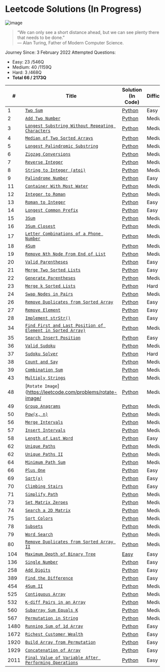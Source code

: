 
# Leetcode Solutions (In Progress)
![image](https://user-images.githubusercontent.com/95974393/152679059-9839749a-72bb-4842-8c5a-a12184cbfaf7.png)
>“We can only see a short distance ahead, but we can see plenty there that needs to be done.”  
― Alan Turing, Father of Modern Computer Science.

Journey Since: 3 February 2022
Attempted Questions:

 - Easy: 23 /546Q 
 - Medium: 40 /1159Q
 - Hard: 3 /468Q
 - **Total 66 / 2173Q** 

|       #         |Title                          |Solution (In Code)          | Difficulty |
|----------------|-------------------------------|-----------------------------|----------- |
|1|[`Two Sum`](https://leetcode.com/problems/two-sum/)|[Python](https://github.com/yenwee/leetcode_solutions/blob/main/scripts/1.%20Two%20Sum/two_sum.py)| Easy |
|2 |[`Add Two Number`](https://leetcode.com/problems/add-two-numbers/)|[Python](https://github.com/yenwee/leetcode_solutions/blob/main/scripts/2.%20Add%20Two%20Number/add_two_number.py)| Medium |
|3 |[`Longest Substring Without Repeating Characters`](https://leetcode.com/problems/longest-substring-without-repeating-characters/)|[Python](https://github.com/yenwee/leetcode_solutions/blob/main/scripts/3.%20Longest%20Substring%20Without%20Repeating%20Characters/longest_substring_without_repeating.py)| Medium |
|4 |[`Median of Two Sorted Arrays`](https://leetcode.com/problems/median-of-two-sorted-arrays/)|[Python](https://github.com/yenwee/leetcode_solutions/blob/main/scripts/4.%20Median%20of%20Two%20Sorted%20Arrays/median_of_two_sorted_array.py)| Medium |
|5 |[`Longest Palindromic Substring`](https://leetcode.com/problems/longest-palindromic-substring/)|[Python](https://github.com/yenwee/leetcode_solutions/blob/main/scripts/5.%20Longest%20Palindromic%20Substring/longest_palindromic_substring.py)| Medium |
|6 |[`Zigzag Conversions`](https://leetcode.com/problems/zigzag-conversion/)|[Python](https://github.com/yenwee/leetcode_solutions/blob/main/scripts/6.%20Zigzag%20Conversion/zigzag_conversion.py)| Medium |
|7 |[`Reverse Integer`](https://leetcode.com/problems/reverse-integer/)|[Python](https://github.com/yenwee/leetcode_solutions/blob/main/scripts/7.%20Reverse%20Integer/reverse_integer.py)| Medium |
|8 |[`String to Integer (atoi)`](https://leetcode.com/problems/string-to-integer-atoi/)|[Python](https://github.com/yenwee/leetcode_solutions/blob/main/scripts/8.%20String%20to%20Integer%20%28atoi%29/string_to_int.py)| Medium |
|9 |[`Palindrome Number`](https://leetcode.com/problems/palindrome-number/)|[Python](https://github.com/yenwee/leetcode_solutions/blob/main/scripts/9.%20Palindrome%20Number/palindrome.py)| Easy |
|11 |[`Container With Most Water`](https://leetcode.com/problems/container-with-most-water/)|[Python](https://github.com/yenwee/leetcode_solutions/blob/main/scripts/11.%20Container%20With%20Most%20Water/most_water_container.py)| Medium |
|12 |[`Integer to Roman`](https://leetcode.com/problems/integer-to-roman/)|[Python](https://github.com/yenwee/leetcode_solutions/blob/main/scripts/12.%20Integer%20to%20Roman/int_to_roman.py)| Medium |
|13 |[`Roman to Integer`](https://leetcode.com/problems/roman-to-integer/)|[Python](https://github.com/yenwee/leetcode_solutions/blob/main/scripts/13.%20Roman%20to%20Integer/roman_to_int.py)| Easy |
|14 |[`Longest Common Prefix`](https://leetcode.com/problems/longest-common-prefix/)|[Python](https://github.com/yenwee/leetcode_solutions/blob/main/scripts/14.%20Longest%20Common%20Prefix/longest_common_prefix.py)| Easy |
|15 |[`3Sum`](https://leetcode.com/problems/3sum/)|[Python](https://github.com/yenwee/leetcode_solutions/blob/main/scripts/15.%203Sum/3_sum_two_pointer.py)| Medium |
|16 |[`3Sum Closest`](https://leetcode.com/problems/3sum-closest/)|[Python](https://github.com/yenwee/leetcode_solutions/blob/main/scripts/16.%203Sum%20Closest/3_sum_closest.py)| Medium |
|17 |[`Letter Combinations of a Phone Number`](https://leetcode.com/problems/letter-combinations-of-a-phone-number/)|[Python](https://github.com/yenwee/leetcode_solutions/blob/main/scripts/17.%20Letter%20Combinations%20of%20a%20Phone%20Number/phone_num_combination.py)| Medium |
|18 |[`4Sum`](https://leetcode.com/problems/4sum/)|[Python](https://github.com/yenwee/leetcode_solutions/blob/main/scripts/18.%204Sum/4_sum_two_pointer_nested_loop.py)| Medium |
|19 |[`Remove Nth Node From End of List`](https://leetcode.com/problems/remove-nth-node-from-end-of-list/)|[Python](https://github.com/yenwee/leetcode_solutions/blob/main/scripts/19.%20Remove%20Nth%20Node%20From%20End%20of%20List/remove_nth_node_loop_to_find_target.py)| Medium |
|20 |[`Valid Parentheses`](https://leetcode.com/problems/valid-parentheses/)|[Python](https://github.com/yenwee/leetcode_solutions/blob/main/scripts/20.%20Valid%20Parentheses/valid_parentheses.py)| Easy |
|21 |[`Merge Two Sorted Lists`](https://leetcode.com/problems/merge-two-sorted-lists//)|[Python](https://github.com/yenwee/leetcode_solutions/blob/main/scripts/21.%20Merge%20Two%20Sorted%20Lists/merge_2_sorted_list.py)| Easy |
|22 |[`Generate Parentheses`](https://leetcode.com/problems/generate-parentheses)|[Python](https://github.com/yenwee/leetcode_solutions/blob/main/scripts/22.%20Generate%20Parentheses/generate_parentheses_iterative.py)| Medium |
|23 |[`Merge k Sorted Lists`](https://leetcode.com/problems/merge-k-sorted-lists/)|[Python](https://github.com/yenwee/leetcode_solutions/blob/main/scripts/23.%20Merge%20k%20Sorted%20Lists/merge_k_sorted.py)| Hard |
|24 |[`Swap Nodes in Pairs`](https://leetcode.com/problems/swap-nodes-in-pairs/)|[Python](https://github.com/yenwee/leetcode_solutions/blob/main/scripts/24.%20Swap%20Nodes%20in%20Pairs/swap_nodes_in_pairs.py)| Medium |
|26 |[`Remove Duplicates from Sorted Array`](https://leetcode.com/problems/remove-duplicates-from-sorted-array/)|[Python](https://github.com/yenwee/leetcode_solutions/blob/main/scripts/26.%20Remove%20Duplicates%20from%20Sorted%20Array/remove_dup_from_sorted_array.py)| Easy |
|27 |[`Remove Element`](https://leetcode.com/problems/remove-element/)|[Python](https://github.com/yenwee/leetcode_solutions/blob/main/scripts/27.%20Remove%20Element/remove_element.py)| Easy |
|28 |[`Implement strStr()`](https://leetcode.com/problems/implement-strstr/)|[Python](https://github.com/yenwee/leetcode_solutions/blob/main/scripts/28.%20Implement%20strStr/implement_str_str.py)| Easy |
|34 |[`Find First and Last Position of Element in Sorted Array)`](https://leetcode.com/problems/find-first-and-last-position-of-element-in-sorted-array/)|[Python](https://github.com/yenwee/leetcode_solutions/blob/main/scripts/34.%20Find%20First%20and%20Last%20Position%20of%20Element%20in%20Sorted%20Array/find_first_and_last_position_of_element_in_sorted_array.py)| Medium |
|35 |[`Search Insert Position`](https://leetcode.com/problems/search-insert-position/)|[Python](https://github.com/yenwee/leetcode_solutions/blob/main/scripts/28.%20Implement%20strStr/implement_str_str.py)| Easy |
|36 |[`Valid Sudoku`](https://leetcode.com/problems/valid-sudoku/)|[Python](https://github.com/yenwee/leetcode_solutions/blob/main/scripts/36.%20Valid%20Sudoku/valid_sudoku_recording_seen.py)| Medium |
|37 |[`Sudoku Solver`](https://leetcode.com/problems/sudoku-solver/)|[Python](https://github.com/yenwee/leetcode_solutions/blob/main/scripts/37.%20Sudoku%20Solver/sudoku_solver_recursion.py)| Hard |
|38 |[`Count and Say`](https://leetcode.com/problems/count-and-say/)|[Python](https://github.com/yenwee/leetcode_solutions/blob/main/scripts/38.%20Count%20and%20Say/count_and_say.py)| Medium |
|39 |[`Combination Sum`](https://leetcode.com/problems/combination-sum/)|[Python](https://github.com/yenwee/leetcode_solutions/blob/main/scripts/39.%20Combination%20Sum/combination_sum.py)| Medium |
|43 |[`Multiply Strings`](https://leetcode.com/problems/multiply-strings/)|[Python](https://github.com/yenwee/leetcode_solutions/blob/main/scripts/43.%20Multiply%20Strings/multiply_strings.py)| Medium |
|48 |[`Rotate Image`](https://leetcode.com/problems/rotate-image/|[Python](https://github.com/yenwee/leetcode_solutions/blob/main/scripts/48.%20Rotate%20Image/rotate_image.py)| Medium |
|49|[`Group Anagrams`](https://leetcode.com/problems/group-anagrams/)|[Python](https://github.com/yenwee/leetcode_solutions/blob/main/scripts/49.%20Group%20Anagrams/group_anagram.py)| Medium |
|50 |[`Pow(x, n)`](https://leetcode.com/problems/powx-n/)|[Python](https://github.com/yenwee/leetcode_solutions/blob/main/scripts/50.%20Pow_x%2Cn/pow_x%2Cn.py)| Medium |
|56 |[`Merge Intervals`](https://leetcode.com/problems/merge-intervals/)|[Python](https://github.com/yenwee/leetcode_solutions/blob/main/scripts/56.%20Merge%20Intervals/merge_intervals.py)| Medium |
|57 |[`Insert Intervals`](https://leetcode.com/problems/insert-interval/)|[Python](https://github.com/yenwee/leetcode_solutions/blob/main/scripts/57.%20Insert%20Interval/insert_interval.py)| Medium |
|58 |[`Length of Last Word`](https://leetcode.com/problems/length-of-last-word/)|[Python](https://github.com/yenwee/leetcode_solutions/blob/main/scripts/58.%20Length%20of%20Last%20Word/length_of_last_word_one_line.py)| Easy |
|62 |[`Unique Paths`](https://leetcode.com/problems/unique-paths/)|[Python](https://github.com/yenwee/leetcode_solutions/blob/main/scripts/62.%20Unique%20Paths/unique_paths.py)| Medium |
|62 |[`Unique Paths II`](https://leetcode.com/problems/unique-paths-ii/)|[Python](https://github.com/yenwee/leetcode_solutions/blob/main/scripts/63.%20Unique%20Paths%20II/unique_paths_ii.py)| Medium |
|64 |[`Minimum Path Sum`](https://leetcode.com/problems/minimum-path-sum/)|[Python](https://github.com/yenwee/leetcode_solutions/blob/main/scripts/64.%20Minimum%20Path%20Sum/min_path_sum.py)| Medium |
|66 |[`Plus One`](https://leetcode.com/problems/plus-one/)|[Python](https://github.com/yenwee/leetcode_solutions/tree/main/scripts/66.%20Plus%20One)| Easy |
|69 |[`Sqrt(x)`](https://leetcode.com/problems/sqrtx/)|[Python](https://github.com/yenwee/leetcode_solutions/blob/main/scripts/69.%20Sqrt_x/sqrt_x.py)| Easy |
|70 |[`Climbing Stairs`](https://leetcode.com/problems/climbing-stairs/)|[Python](https://github.com/yenwee/leetcode_solutions/blob/main/scripts/70.%20Climbing%20Stairs/climbing_stairs.py)| Easy |
|71 |[`Simplify Path`](https://leetcode.com/problems/simplify-path/)|[Python](https://github.com/yenwee/leetcode_solutions/blob/main/scripts/71.%20Simplify%20Path/simplify_path.py)| Medium |
|73 |[`Set Matrix Zeroes`](https://leetcode.com/problems/set-matrix-zeroes/)|[Python](https://github.com/yenwee/leetcode_solutions/blob/main/scripts/73.%20Set%20Matrix%20Zeroes/set_matrix_zeroes.py)| Medium |
|74 |[`Search a 2D Matrix`](https://leetcode.com/problems/set-matrix-zeroes/)|[Python](https://github.com/yenwee/leetcode_solutions/blob/main/scripts/74.%20Search%20a%202D%20Matrix/search_2d_matrix.py)| Medium |
|75 |[`Sort Colors`](https://leetcode.com/problems/sort-colors/)|[Python](https://github.com/yenwee/leetcode_solutions/tree/main/scripts/75.%20Sort%20Colors)| Medium |
|78 |[`Subsets`](https://leetcode.com/problems/subsets/)|[Python](https://github.com/yenwee/leetcode_solutions/blob/main/scripts/78.%20Subsets/subsets_recursion.py)| Medium |
|79 |[`Word Search`](https://leetcode.com/problems/word-search/)|[Python](https://github.com/yenwee/leetcode_solutions/blob/main/scripts/79.%20Word%20Search/word_search.py)| Medium |
|80 |[`Remove Duplicates from Sorted Array II`](https://leetcode.com/problems/remove-duplicates-from-sorted-array-ii/)|[Python](https://github.com/yenwee/leetcode_solutions/blob/main/scripts/80.%20Remove%20Duplicates%20from%20Sorted%20Array%20II/remove_dup_from_sorted_array_ii.py)| Medium |
|104 |[`Maximum Depth of Binary Tree`](https://leetcode.com/problems/maximum-depth-of-binary-tree/)|[Easy](https://github.com/yenwee/leetcode_solutions/blob/main/scripts/104.%20Maximum%20Depth%20of%20Binary%20Tree/maximum_depth_of_binary_tree.py)| Easy |
|136 |[`Single Number`](https://leetcode.com/problems/single-number/)|[Python](https://github.com/yenwee/leetcode_solutions/blob/main/scripts/136.%20Single%20Number/single_number.py)| Easy |
|258 |[`Add Digits`](https://leetcode.com/problems/add-digits/)|[Python](https://github.com/yenwee/leetcode_solutions/blob/main/scripts/258.%20Add%20Digits/add_digits_iter.py)| Easy |
|389 |[`Find the Difference`](https://leetcode.com/problems/find-the-difference/)|[Python](https://github.com/yenwee/leetcode_solutions/blob/main/scripts/389.%20Find%20the%20Difference/find_the_diff_count.py)| Easy |
|454 |[`4Sum II`](https://leetcode.com/problems/4sum-ii/)|[Python](https://github.com/yenwee/leetcode_solutions/blob/main/scripts/454.%204Sum%20II/4_sum_ii.py)| Medium |
|525 |[`Contiguous Array`](https://leetcode.com/problems/contiguous-array/)|[Python](https://github.com/yenwee/leetcode_solutions/blob/main/scripts/525.%20Contiguous%20Array/contiguous_array.py)| Medium |
|532 |[`K-diff Pairs in an Array`](https://leetcode.com/problems/k-diff-pairs-in-an-array/)|[Python](https://github.com/yenwee/leetcode_solutions/blob/main/scripts/532.%20K-diff%20Pairs%20in%20an%20Array/k_diff_pairs_in_an_array.py)| Medium |
|560 |[`Subarray Sum Equals K`](https://leetcode.com/problems/subarray-sum-equals-k/)|[Python](https://github.com/yenwee/leetcode_solutions/blob/main/scripts/560.%20Subarray%20Sum%20Equals%20K/subarray_sum_equals_k.py)| Medium |
|567 |[`Permutation in String`](https://leetcode.com/problems/permutation-in-string/)|[Python](https://github.com/yenwee/leetcode_solutions/blob/main/scripts/567.%20Permutation%20in%20String/permutation_in_string.py)| Medium |
|1480 |[`Running Sum of 1d Array`](https://leetcode.com/problems/running-sum-of-1d-array/)|[Python](https://github.com/yenwee/leetcode_solutions/blob/main/scripts/1480.%20Running%20Sum%20of%201d%20Array/running_sum_of_1d_array.py)| Easy |
|1672 |[`Richest Customer Wealth`](https://leetcode.com/problems/richest-customer-wealth/)|[Python](https://github.com/yenwee/leetcode_solutions/blob/main/scripts/1672.%20Richest%20Customer%20Wealth/richest_customer_wealth.py)| Easy |
|1920 |[`Build Array from Permutation`](https://leetcode.com/problems/build-array-from-permutation/)|[Python](https://github.com/yenwee/leetcode_solutions/blob/main/scripts/1920.%20Build%20Array%20from%20Permutation/array_from_permutation.py)| Easy |
|1929 |[`Concatenation of Array`](https://leetcode.com/problems/concatenation-of-array/)|[Python](https://github.com/yenwee/leetcode_solutions/blob/main/scripts/1929.%20Concatenation%20of%20Array/concat_of_array.py)| Easy |
|2011 |[`Final Value of Variable After Performing Operations`](https://leetcode.com/problems/final-value-of-variable-after-performing-operations/)|[Python](https://github.com/yenwee/leetcode_solutions/blob/main/scripts/2011.%20Final%20Value%20of%20Variable%20After%20Performing%20Operations/final_value_of_var_after_operations.py)| Easy |
